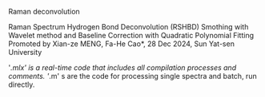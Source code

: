 Raman deconvolution

Raman Spectrum Hydrogen Bond Deconvolution (RSHBD) Smothing with Wavelet method and Baseline Correction with Quadratic Polynomial Fitting
Promoted by Xian-ze MENG, Fa-He Cao*, 28 Dec 2024, Sun Yat-sen University

'*.mlx' is a real-time code that includes all compilation processes and comments.
'*.m' s are the code for processing single spectra and batch, run directly.

